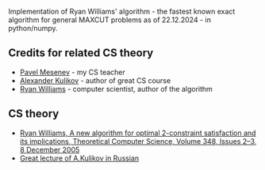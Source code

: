 Implementation of Ryan Williams' algorithm - the fastest known exact algorithm for general MAXCUT problems as of 22.12.2024 - in python/numpy.

Credits for related CS theory
-----------------------------
* [Pavel Mesenev](https://github.com/mesenev) - my CS teacher
* [Alexander Kulikov](https://alexanderskulikov.github.io/) - author of great CS course
* [Ryan Williams](https://en.wikipedia.org/wiki/Ryan_Williams_(computer_scientist)) - computer scientist, author of the algorithm

CS theory
---------
* [Ryan Williams, A new algorithm for optimal 2-constraint satisfaction and its implications, Theoretical Computer Science, Volume 348, Issues 2–3, 8 December 2005](https://doi.org/10.1016/j.tcs.2005.09.023)
* [Great lecture of A.Kulikov in Russian](https://youtu.be/k87BkC-B9pM?si=bbxWcbGkV99cmNEA)
